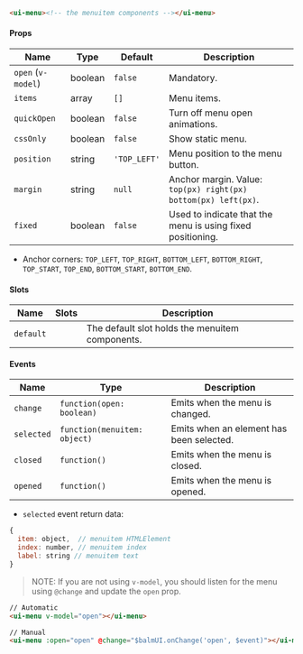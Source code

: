 ```html
<ui-menu><!-- the menuitem components --></ui-menu>
```

#### Props

| Name               | Type    | Default      | Description                                                    |
| ------------------ | ------- | ------------ | -------------------------------------------------------------- |
| `open` (`v-model`) | boolean | `false`      | Mandatory.                                                     |
| `items`            | array   | `[]`         | Menu items.                                                    |
| `quickOpen`        | boolean | `false`      | Turn off menu open animations.                                 |
| `cssOnly`          | boolean | `false`      | Show static menu.                                              |
| `position`         | string  | `'TOP_LEFT'` | Menu position to the menu button.                              |
| `margin`           | string  | `null`       | Anchor margin. Value: `top(px) right(px) bottom(px) left(px)`. |
| `fixed`            | boolean | `false`      | Used to indicate that the menu is using fixed positioning.     |

- Anchor corners: `TOP_LEFT`, `TOP_RIGHT`, `BOTTOM_LEFT`, `BOTTOM_RIGHT`, `TOP_START`, `TOP_END`, `BOTTOM_START`, `BOTTOM_END`.

#### Slots

| Name      | Slots | Description                                     |
| --------- | ----- | ----------------------------------------------- |
| `default` |       | The default slot holds the menuitem components. |

#### Events

| Name       | Type                         | Description                              |
| ---------- | ---------------------------- | ---------------------------------------- |
| `change`   | `function(open: boolean)`    | Emits when the menu is changed.          |
| `selected` | `function(menuitem: object)` | Emits when an element has been selected. |
| `closed`   | `function()`                 | Emits when the menu is closed.           |
| `opened`   | `function()`                 | Emits when the menu is opened.           |

- `selected` event return data:

```js
{
  item: object,  // menuitem HTMLElement
  index: number, // menuitem index
  label: string // menuitem text
}
```

> NOTE: If you are not using `v-model`, you should listen for the menu using `@change` and update the `open` prop.

```html
// Automatic
<ui-menu v-model="open"></ui-menu>

// Manual
<ui-menu :open="open" @change="$balmUI.onChange('open', $event)"></ui-menu>
```
